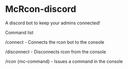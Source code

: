 # McRcon-discord
A discord bot to keep your admins connected!

Command list

/connect - Connects the rcon bot to the console

/disconnect - Disconnects rcon from the console

/rcon {mc-command} -  Issues a command in the console
